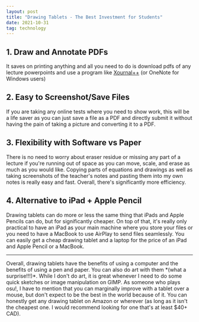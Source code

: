 ```yaml
---
layout: post
title: "Drawing Tablets - The Best Investment for Students"
date: 2021-10-31
tag: technology
---
```


## 1. Draw and Annotate PDFs

It saves on printing anything and all you need to do is download pdfs of any lecture powerpoints and use a program like <a href="https://xournalpp.github.io/">Xournal++</a> (or OneNote for Windows users)

## 2. Easy to Screenshot/Save Files

If you are taking any online tests where you need to show work, this will be a life saver as you can just save a file as a PDF and directly submit it without having the pain of taking a picture and converting it to a PDF.

## 3. Flexibility with Software vs Paper

There is no need to worry about eraser residue or missing any part of a lecture if you're running out of space as you can move, scale, and erase as much as you would like. Copying parts of equations and drawings as well as taking screenshots of the teacher's notes and pasting them into my own notes is really easy and fast. Overall, there's significantly more efficiency.

## 4. Alternative to iPad + Apple Pencil

Drawing tablets can do more or less the same thing that iPads and Apple Pencils can do, but for significantly cheaper. On top of that, it's really only practical to have an iPad as your main machine where you store your files or you need to have a MacBook to use AirPlay to send files seamlessly. You can easily get a cheap drawing tablet and a laptop for the price of an iPad and Apple Pencil or a MacBook.

<hr class = "main">
Overall, drawing tablets have the benefits of using a computer and the benefits of using a pen and paper. You can also do art with them *(what a surprise!!!)*. While I don't do art, it is great whenever I need to do some quick sketches or image manipulation on GIMP. As someone who plays osu!, I have to mention that you can marginally improve with a tablet over a mouse, but don't expect to be the best in the world because of it. You can honestly get any drawing tablet on Amazon or wherever (as long as it isn't the cheapest one. I would recommend looking for one that's at least $40+ CAD).
